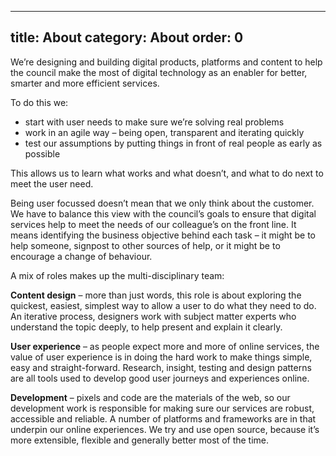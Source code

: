 
---
title: About
category: About
order: 0
---

We’re designing and building digital products, platforms and content to help the council make the most of digital technology as an enabler for better, smarter and more efficient services.

To do this we:
-   start with user needs to make sure we’re solving real problems
-   work in an agile way – being open, transparent and iterating quickly
-   test our assumptions by putting things in front of real people as early as possible

This allows us to learn what works and what doesn’t, and what to do next to meet the user need.

Being user focussed doesn’t mean that we only think about the customer. We have to balance this view with the council’s goals to ensure that digital services help to meet the needs of our colleague’s on the front line. It means identifying the business objective behind each task – it might be to help someone, signpost to other sources of help, or it might be to encourage a change of behaviour.

A mix of roles makes up the multi-disciplinary team:

**Content design** – more than just words, this role is about exploring the quickest, easiest, simplest way to allow a user to do what they need to do. An iterative process, designers work with subject matter experts who understand the topic deeply, to help present and explain it clearly.

**User experience** – as people expect more and more of online services, the value of user experience is in doing the hard work to make things simple, easy and straight-forward. Research, insight, testing and design patterns are all tools used to develop good user journeys and experiences online.

**Development** – pixels and code are the materials of the web, so our development work is responsible for making sure our services are robust, accessible and reliable. A number of platforms and frameworks are in that underpin our online experiences. We try and use open source, because it’s more extensible, flexible and generally better most of the time.
